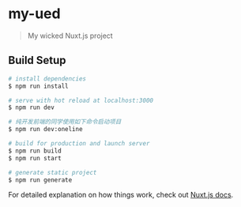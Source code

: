 # my-ued

> My wicked Nuxt.js project

## Build Setup

```bash
# install dependencies
$ npm run install

# serve with hot reload at localhost:3000
$ npm run dev

# 纯开发前端的同学使用如下命令启动项目
$ npm run dev:oneline

# build for production and launch server
$ npm run build
$ npm run start

# generate static project
$ npm run generate
```

For detailed explanation on how things work, check out [Nuxt.js docs](https://nuxtjs.org).
